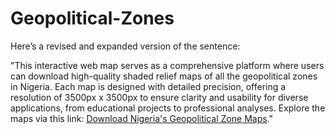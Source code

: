 # Geopolitical-Zones
Here’s a revised and expanded version of the sentence:  

"This interactive web map serves as a comprehensive platform where users can download high-quality shaded relief maps of all the geopolitical zones in Nigeria. Each map is designed with detailed precision, offering a resolution of 3500px x 3500px to ensure clarity and usability for diverse applications, from educational projects to professional analyses. Explore the maps via this link: [Download Nigeria's Geopolitical Zone Maps](https://temitopeb.github.io/Nigeria-Geopolitical-Zones/download1.html)."
